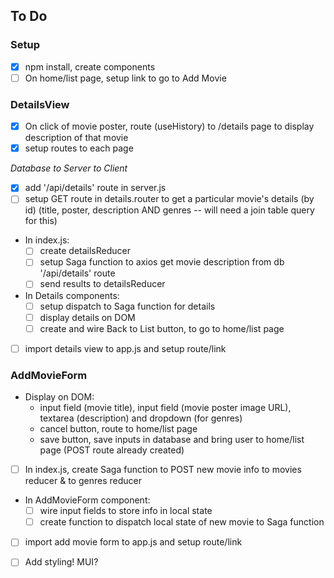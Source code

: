 ## To Do


### Setup

- [x] npm install, create components
- [ ] On home/list page, setup link to go to Add Movie

### DetailsView

- [x] On click of movie poster, route (useHistory) to /details page to display description of that movie
- [x] setup routes to each page

*Database to Server to Client*
- [x] add '/api/details' route in server.js
- [ ] setup GET route in details.router to get a particular movie's details (by id) (title, poster, description AND genres -- will need a join table query for this)
- In index.js:
    - [ ] create detailsReducer
    - [ ] setup Saga function to axios get movie description from db '/api/details' route 
    - [ ] send results to detailsReducer
- In Details components:
    - [ ] setup dispatch to Saga function for details
    - [ ] display details on DOM
    - [ ] create and wire Back to List button, to go to home/list page
- [ ] import details view to app.js and setup route/link

### AddMovieForm

- Display on DOM:
    - input field (movie title), input field (movie poster image URL), textarea (description) and dropdown (for genres)
    - cancel button, route to home/list page
    - save button, save inputs in database and bring user to home/list page (POST route already created)
- [ ] In index.js, create Saga function to POST new movie info to movies reducer & to genres reducer
- In AddMovieForm component:
    - [ ] wire input fields to store info in local state
    - [ ] create function to dispatch local state of new movie to Saga function
- [ ] import add movie form to app.js and setup route/link 

- [ ] Add styling! MUI?